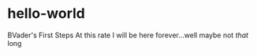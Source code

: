 # hello-world
BVader's First Steps
At this rate I will be here forever...well maybe not *that* long
